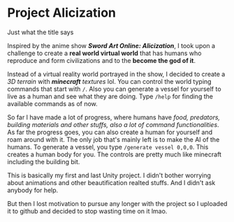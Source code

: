# Project Alicization
Just what the title says

Inspired by the anime show ***Sword Art Online: Alicization***, I took upon a challenge to create a
**real world virtual world** that has humans who reproduce and form civilizations and to the **become
the god of it**.


Instead of a virtual reality world portrayed in the show, I decided to create a *3D terrain* with
***minecraft** textures* lol. You can control the world typing commands that start with `/`. Also you 
can generate a vessel for yourself to live as a human and see what they are doing. Type `/help`
for finding the available commands as of now.


So far I have made a lot of progress, where humans have *food, predators, building materials and 
other stuffs, also a lot of command functionalities*. As far the progress goes, you can also create
a human for yourself and roam around with it. The only job that's mainly left is to make the AI of
the humans. To generate a vessel, you type `/generate vessel 0,0,0`. This creates a human body for
you. The controls are pretty much like minecraft including the building bit.


This is basically my first and last Unity project. I didn't bother worrying about animations and
other beautification realted stuffs. And I didn't ask anybody for help.


But then I lost motivation to pursue any longer with the project so I uploaded it to github and decided
to stop wasting time on it lmao.

